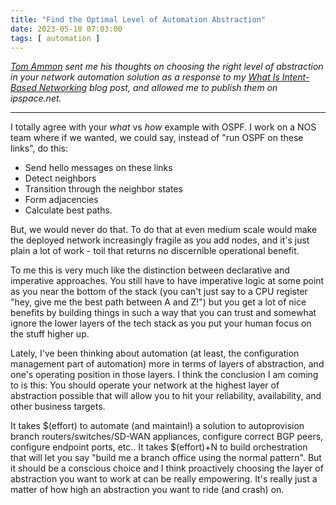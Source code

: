 ```yaml
---
title: "Find the Optimal Level of Automation Abstraction"
date: 2023-05-18 07:03:00
tags: [ automation ]
---
```

_[Tom Ammon](https://www.linkedin.com/in/tomammon/) sent me his thoughts on choosing the right level of abstraction in your network automation solution as a response to my [What Is Intent-Based Networking](/2018/06/what-is-intent-based-networking.html) blog post, and allowed me to publish them on ipspace.net._

---

I totally agree with your _what_ vs _how_ example with OSPF. I work on a NOS team where if we wanted, we could say, instead of "run OSPF on these links", do this:
<!--more-->
* Send hello messages on these links
* Detect neighbors
* Transition through the neighbor states
* Form adjacencies
* Calculate best paths.

But, we would never do that. To do that at even medium scale would make the deployed network increasingly fragile as you add nodes, and it's just plain a lot of work - toil that returns no discernible operational benefit.

To me this is very much like the distinction between declarative and imperative approaches. You still have to have imperative logic at some point as you near the bottom of the stack (you can't just say to a CPU register "hey, give me the best path between A and Z!") but you get a lot of nice benefits by building things in such a way that you can trust and somewhat ignore the lower layers of the tech stack as you put your human focus on the stuff higher up. 

Lately, I've been thinking about automation (at least, the configuration management part of automation) more in terms of layers of abstraction, and one's operating position in those layers. I think the conclusion I am coming to is this: You should operate your network at the highest layer of abstraction possible that will allow you to hit your reliability, availability, and other business targets.

It takes $(effort) to automate (and maintain!) a solution to autoprovision branch routers/switches/SD-WAN appliances, configure correct BGP peers, configure endpoint ports, etc.. It takes $(effort)+N to build orchestration that will let you say "build me a branch office using the normal pattern". But it should be a conscious choice and I think proactively choosing the layer of abstraction you want to work at can be really empowering. It's really just a matter of how high an abstraction you want to ride (and crash) on.
